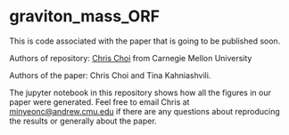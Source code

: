 # graviton_mass_ORF
This is code associated with the paper that is going to be published soon. 

Authors of repository: [Chris Choi](https://github.com/ChrisChoi314) from Carnegie Mellon University 

Authors of the paper: Chris Choi and Tina Kahniashvili.

The jupyter notebook in this repository shows how all the figures in our paper were generated. Feel free to email Chris at minyeonc@andrew.cmu.edu if there are any questions about reproducing the results or generally about the paper.

